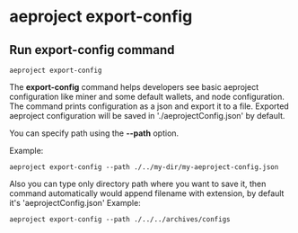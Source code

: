 # aeproject export-config

## Run export-config command

```text
aeproject export-config 
```

The **export-config** command helps developers see basic aeproject configuration like miner and some default wallets, and node configuration. The command prints configuration as a json and export it to a file. Exported aeproject configuration will be saved in './aeprojectConfig.json' by default.

You can specify path using the **--path** option.

Example:

```text
aeproject export-config --path ./../my-dir/my-aeproject-config.json
```

Also you can type only directory path where you want to save it, then command automatically would append filename with extension, by default it's 'aeprojectConfig.json'
Example:

```text
aeproject export-config --path ./../../archives/configs
```